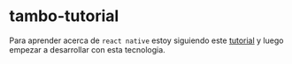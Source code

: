 # tambo-tutorial

Para aprender acerca de `react native` estoy siguiendo este [tutorial](https://cristianbgp.com/articles/creando-una-aplicacion-movil-usando-expo/) y luego empezar a desarrollar con esta tecnologia.

